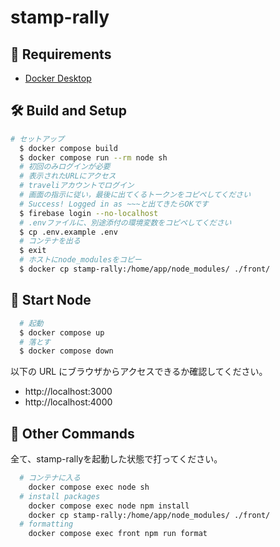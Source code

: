 # stamp-rally 
## 🔑 Requirements
- [Docker Desktop](https://www.docker.com/products/docker-desktop)

## 🛠️ Build and Setup
```sh
# セットアップ
  $ docker compose build
  $ docker compose run --rm node sh
  # 初回のみログインが必要
  # 表示されたURLにアクセス
  # traveliアカウントでログイン
  # 画面の指示に従い，最後に出てくるトークンをコピペしてください
  # Success! Logged in as ~~~と出てきたらOKです
  $ firebase login --no-localhost
  # .envファイルに、別途添付の環境変数をコピペしてください
  $ cp .env.example .env
  # コンテナを出る
  $ exit
  # ホストにnode_modulesをコピー
  $ docker cp stamp-rally:/home/app/node_modules/ ./front/
```

## 💫 Start Node
```sh
  # 起動
  $ docker compose up
  # 落とす
  $ docker compose down
```

以下の URL にブラウザからアクセスできるか確認してください。
- http://localhost:3000
- http://localhost:4000

## 🧸 Other Commands
全て、stamp-rallyを起動した状態で打ってください。  
```sh
  # コンテナに入る
    docker compose exec node sh
  # install packages
    docker compose exec node npm install
    docker cp stamp-rally:/home/app/node_modules/ ./front/
  # formatting
    docker compose exec front npm run format
```